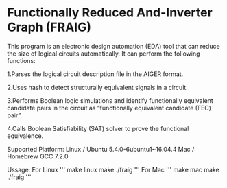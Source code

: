 Functionally Reduced And-Inverter Graph (FRAIG)
===
This program is an electronic design automation (EDA) tool that can reduce the size of logical circuits automatically. It can perform the following functions:

1.Parses the logical circuit description file in the AIGER format.

2.Uses hash to detect structurally equivalent signals in a circuit.

3.Performs Boolean logic simulations and identify functionally equivalent candidate pairs in the circuit as “functionally equivalent candidate (FEC) pair”.

4.Calls Boolean Satisfiability (SAT) solver to prove the functional equivalence.


Supported Platform:
  Linux / Ubuntu 5.4.0-6ubuntu1~16.04.4
  Mac / Homebrew GCC 7.2.0
  
Ussage:
  For Linux
  '''
  make linux
  make
  ./fraig
  '''
  For Mac
  '''
  make mac
  make
  ./fraig
  '''
  
